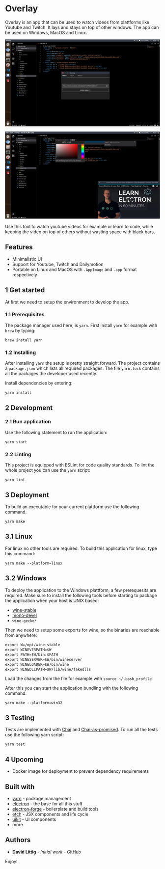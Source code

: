 # Overlay

Overlay is an app that can be used to watch videos from plattforms like Youtube and Twitch. It lays and stays on top of other windows. The app can be used on Windows, MacOS and Linux.

![Main window](https://raw.githubusercontent.com/dlittig/overlay/master/docs/main-window.png)

![Video window](https://raw.githubusercontent.com/dlittig/overlay/master/docs/video-window.png)

Use this tool to watch youtube videos for example or learn to code, while keeping the video on top of others without wasting space with black bars.

## Features

* Minimalistic UI
* Support for Youtube, Twitch and Dailymotion
* Portable on Linux and MacOS with `.AppImage` and `.app` format respectively

## 1 Get started
At first we need to setup the environment to develop the app.

### 1.1 Prerequisites
The package manager used here, is `yarn`. First install `yarn` for example with `brew` by typing:
```
brew install yarn
```

### 1.2 Installing
After installing `yarn` the setup is pretty straight forward. The project contains a `package.json` which lists all required packages. The file `yarn.lock` contains all the packages the developer used recently.

Install dependencies by entering:
```
yarn install
```

## 2 Development

### 2.1 Run application
Use the following statement to run the application:
```
yarn start
```

### 2.2 Linting
This project is equipped with ESLint for code quality standards. To lint the whole project you can use the `yarn` script:
```
yarn lint
```


## 3 Deployment
To build an executable for your current plattform use the following command.
```
yarn make
```

## 3.1 Linux
For linux no other tools are required. To build this application for linux, type this command:
```
yarn make --platform=linux
```

## 3.2 Windows
To deploy the application to the Windows plattform, a few prerequesits are required. 
Make sure to install the following tools before starting to package the application when your host is UNIX based:

* [wine-stable](https://wiki.winehq.org/Ubuntu)
* [mono-devel](http://www.mono-project.com/download/stable/#download-lin-ubuntu)
* `wine-gecko*`

Then we need to setup some exports for wine, so the binaries are reachable from anywhere:
```
export W=/opt/wine-stable
export WINEVERPATH=$W
export PATH=$W/bin:$PATH 
export WINESERVER=$W/bin/wineserver
export WINELOADER=$W/bin/wine
export WINEDLLPATH=$W/lib/wine/fakedlls
```

Load the changes from the file for example with `source ~/.bash_profile`

After this you can start the application bundling with the following command:
```
yarn make --platform=win32
```

## 3 Testing

Tests are implemented with [Chai]() and [Chai-as-promised](). To run all the tests use the following yarn script:
```
yarn test
```

## 4 Upcoming

* Docker image for deployment to prevent dependency requirements

## Built with

* [yarn](https://github.com/yarnpkg/yarn) - package management
* [electron](https://github.com/electron/electron) - the base for all this stuff
* [electron-forge](https://github.com/electron-userland/electron-forge) - boilerplate and build tools
* [etch](https://github.com/atom/etch) - JSX components and life cycle
* [uikit](https://github.com/uikit/uikit) - UI components
* more

## Authors
* **David Littig** - *Initial work* - [GitHub](https://github.com/dlittig)

Enjoy!